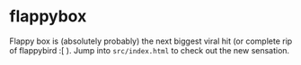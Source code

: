 flappybox
=========

Flappy box is (absolutely probably) the next biggest viral hit (or complete rip of flappybird :[ ). Jump into ```src/index.html``` to check out the new sensation.
